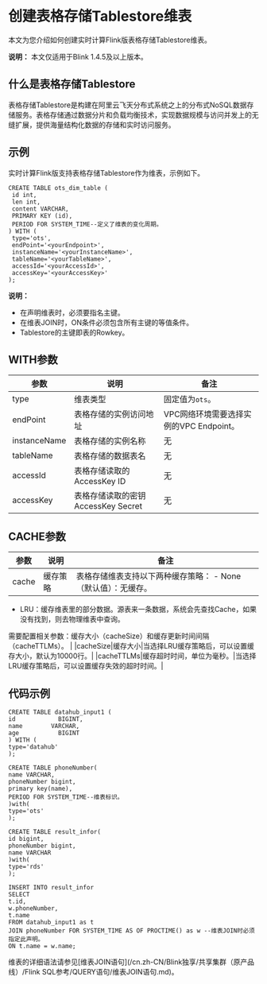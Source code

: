 # 创建表格存储Tablestore维表

本文为您介绍如何创建实时计算Flink版表格存储Tablestore维表。

**说明：** 本文仅适用于Blink 1.4.5及以上版本。

## 什么是表格存储Tablestore

表格存储Tablestore是构建在阿里云飞天分布式系统之上的分布式NoSQL数据存储服务。表格存储通过数据分片和负载均衡技术，实现数据规模与访问并发上的无缝扩展，提供海量结构化数据的存储和实时访问服务。

## 示例

实时计算Flink版支持表格存储Tablestore作为维表，示例如下。

```
CREATE TABLE ots_dim_table (
 id int,
 len int,
 content VARCHAR,
 PRIMARY KEY (id),
 PERIOD FOR SYSTEM_TIME--定义了维表的变化周期。
) WITH (
 type='ots',
 endPoint='<yourEndpoint>',
 instanceName='<yourInstanceName>',
 tableName='<yourTableName>',
 accessId='<yourAccessId>',
 accessKey='<yourAccessKey>'
);
```

**说明：**

-   在声明维表时，必须要指名主键。
-   在维表JOIN时，ON条件必须包含所有主键的等值条件。
-   Tablestore的主键即表的Rowkey。

## WITH参数

|参数|说明|备注|
|--|--|--|
|type|维表类型|固定值为`ots`。|
|endPoint|表格存储的实例访问地址|VPC网络环境需要选择实例的VPC Endpoint。|
|instanceName|表格存储的实例名称|无|
|tableName|表格存储的数据表名|无|
|accessId|表格存储读取的AccessKey ID|无|
|accessKey|表格存储读取的密钥AccessKey Secret|无|

## CACHE参数

|参数|说明|备注|
|--|--|--|
|cache|缓存策略|表格存储维表支持以下两种缓存策略： -   None（默认值）：无缓存。
-   LRU：缓存维表里的部分数据。源表来一条数据，系统会先查找Cache，如果没有找到，则去物理维表中查询。

需要配置相关参数：缓存大小（cacheSize）和缓存更新时间间隔（cacheTTLMs）。 |
|cacheSize|缓存大小|当选择LRU缓存策略后，可以设置缓存大小，默认为10000行。|
|cacheTTLMs|缓存超时时间，单位为毫秒。|当选择LRU缓存策略后，可以设置缓存失效的超时时间。|

## 代码示例

```
CREATE TABLE datahub_input1 (
id            BIGINT,
name        VARCHAR,
age           BIGINT
) WITH (
type='datahub'
);

CREATE TABLE phoneNumber(
name VARCHAR,
phoneNumber bigint,
primary key(name),
PERIOD FOR SYSTEM_TIME--维表标识。
)with(
type='ots'
);

CREATE TABLE result_infor(
id bigint,
phoneNumber bigint,
name VARCHAR
)with(
type='rds'
);

INSERT INTO result_infor
SELECT
t.id,
w.phoneNumber,
t.name
FROM datahub_input1 as t
JOIN phoneNumber FOR SYSTEM_TIME AS OF PROCTIME() as w --维表JOIN时必须指定此声明。
ON t.name = w.name;     
```

维表的详细语法请参见[维表JOIN语句](/cn.zh-CN/Blink独享/共享集群（原产品线）/Flink SQL参考/QUERY语句/维表JOIN语句.md)。

